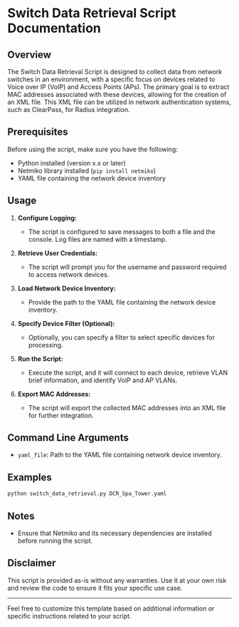 # Switch Data Retrieval Script Documentation

## Overview

The Switch Data Retrieval Script is designed to collect data from network switches in an environment, with a specific focus on devices related to Voice over IP (VoIP) and Access Points (APs). The primary goal is to extract MAC addresses associated with these devices, allowing for the creation of an XML file. This XML file can be utilized in network authentication systems, such as ClearPass, for Radius integration.

## Prerequisites

Before using the script, make sure you have the following:

- Python installed (version x.x or later)
- Netmiko library installed (`pip install netmiko`)
- YAML file containing the network device inventory

## Usage

1. **Configure Logging:**
   - The script is configured to save messages to both a file and the console. Log files are named with a timestamp.

2. **Retrieve User Credentials:**
   - The script will prompt you for the username and password required to access network devices.

3. **Load Network Device Inventory:**
   - Provide the path to the YAML file containing the network device inventory.

4. **Specify Device Filter (Optional):**
   - Optionally, you can specify a filter to select specific devices for processing.

5. **Run the Script:**
   - Execute the script, and it will connect to each device, retrieve VLAN brief information, and identify VoIP and AP VLANs.

6. **Export MAC Addresses:**
   - The script will export the collected MAC addresses into an XML file for further integration.

## Command Line Arguments

- `yaml_file`: Path to the YAML file containing network device inventory.

## Examples

```bash
python switch_data_retrieval.py DCR_Spa_Tower.yaml
```

## Notes

- Ensure that Netmiko and its necessary dependencies are installed before running the script.

## Disclaimer

This script is provided as-is without any warranties. Use it at your own risk and review the code to ensure it fits your specific use case.

---

Feel free to customize this template based on additional information or specific instructions related to your script.
